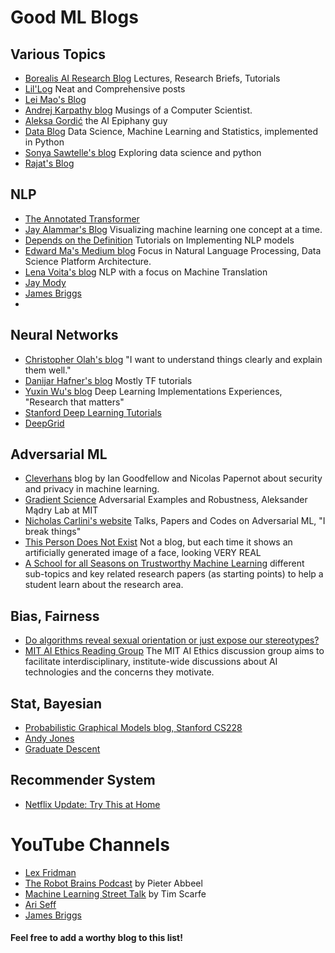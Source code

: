 # Good ML Blogs

## Various Topics
- [Borealis AI Research Blog](https://www.borealisai.com/en/research/blog/) Lectures, Research Briefs, Tutorials
- [Lil'Log](https://lilianweng.github.io/lil-log/) Neat and Comprehensive posts
- [Lei Mao's Blog](https://leimao.github.io/blog/)
- [Andrej Karpathy blog](http://karpathy.github.io/) Musings of a Computer Scientist.
- [Aleksa Gordić](https://gordicaleksa.medium.com/) the AI Epiphany guy
- [Data Blog](https://xavierbourretsicotte.github.io/) Data Science, Machine Learning and Statistics, implemented in Python
- [Sonya Sawtelle's blog](https://sdsawtelle.github.io/blog/output/index.html) Exploring data science and python
- [Rajat's Blog](https://rajatvd.github.io/)
## NLP

- [The Annotated Transformer](https://nlp.seas.harvard.edu/2018/04/03/attention.html) 
- [Jay Alammar's Blog](http://jalammar.github.io/) Visualizing machine learning one concept at a time.
- [Depends on the Definition](https://www.depends-on-the-definition.com/) Tutorials on Implementing NLP models
- [Edward Ma's Medium blog](https://medium.com/@makcedward)  Focus in Natural Language Processing, Data Science Platform Architecture.
- [Lena Voita's blog](https://lena-voita.github.io/posts.html) NLP with a focus on Machine Translation
- [Jay Mody](https://jaykmody.com/)
- [James Briggs](https://jamescalam.medium.com/)
- 
 ## Neural Networks
 - [Christopher Olah's blog](https://colah.github.io/) "I want to understand things clearly and explain them well."
 - [Danijar Hafner's blog](https://danijar.com/blog/) Mostly TF tutorials
 - [Yuxin Wu's blog](https://ppwwyyxx.com/blog/) Deep Learning Implementations Experiences, "Research that matters"
 - [Stanford Deep Learning Tutorials](http://ufldl.stanford.edu/tutorial/)
 - [DeepGrid](https://www.jefkine.com/)
 
 ## Adversarial ML
- [Cleverhans](http://www.cleverhans.io/) blog by Ian Goodfellow and Nicolas Papernot about security and privacy in machine learning.
- [Gradient Science](https://gradientscience.org/) Adversarial Examples and Robustness, Aleksander Mądry Lab at MIT
- [Nicholas Carlini's website](https://nicholas.carlini.com/) Talks, Papers and Codes on Adversarial ML, "I break things"
- [This Person Does Not Exist](https://thispersondoesnotexist.com/) Not a blog, but each time it shows an artificially generated image of a face, looking VERY REAL
- [A School for all Seasons on Trustworthy Machine Learning](https://trustworthy-machine-learning.github.io/) different sub-topics and key related research papers (as starting points) to help a student learn about the research area.
 ## Bias, Fairness
- [Do algorithms reveal sexual orientation or just expose our stereotypes?](https://medium.com/@blaisea/do-algorithms-reveal-sexual-orientation-or-just-expose-our-stereotypes-d998fafdf477)
- [MIT AI Ethics Reading Group](https://mitaiethics.github.io/) The MIT AI Ethics discussion group aims to facilitate interdisciplinary, institute-wide discussions about AI technologies and the concerns they motivate. 

## Stat, Bayesian
- [Probabilistic Graphical Models blog, Stanford CS228](https://ermongroup.github.io/)
- [Andy Jones](https://andrewcharlesjones.github.io/menu/blog.html)
- [Graduate Descent](https://timvieira.github.io/blog/index.html)

## Recommender System
- [Netflix Update: Try This at Home](https://sifter.org/~simon/journal/20061211.html)


# YouTube Channels
- [Lex Fridman](https://www.youtube.com/@lexfridman)
- [The Robot Brains Podcast](https://www.youtube.com/@TheRobotBrainsPodcast)  by Pieter Abbeel
- [Machine Learning Street Talk](https://www.youtube.com/@MachineLearningStreetTalk)  by Tim Scarfe
- [Ari Seff](https://www.youtube.com/@ariseffai)
- [James Briggs](https://www.youtube.com/@jamesbriggs/videos)




#### Feel free to add a worthy blog to this list!

